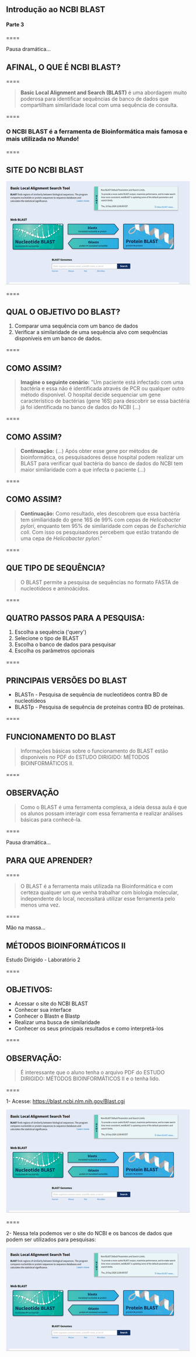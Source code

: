 <!-- .slide: data-background="img/motivation.jpg" -->

## Introdução ao NCBI BLAST
#### Parte 3

====

Pausa dramática...

## AFINAL, O QUE É NCBI BLAST?

====

> **Basic Local Alignment and Search (BLAST)** é uma abordagem muito poderosa para identificar sequências de banco de dados que compartilham similaridade local com uma sequência de consulta.

====

### O NCBI BLAST é a ferramenta de Bioinformática mais famosa e mais utilizada no Mundo!

====

## SITE DO NCBI BLAST

![avatar][avatar]

[avatar]: ../shared/img/13.png

====

## QUAL O OBJETIVO DO BLAST?

1. Comparar uma sequência com um banco de dados
2. Verificar a similaridade de uma sequência alvo com sequências disponíveis em um banco de dados.

====

## COMO ASSIM?

> **Imagine o seguinte cenário:** "Um paciente está infectado com uma bactéria e essa não é identificada através de PCR ou qualquer outro método disponível. O hospital decide sequenciar um gene característico de bactérias (gene 16S) para descobrir se essa bactéria já foi identificada no banco de dados do NCBI (...)

====

## COMO ASSIM?

> **Continuação:** (...) Após obter esse gene por métodos de bioinformática, os pesquisadores desse hospital podem realizar um BLAST para verificar qual bactéria do banco de dados do NCBI tem maior similaridade com a que infecta o paciente (...)

====

## COMO ASSIM?

> **Continuação:** Como resultado, eles descobrem que essa bactéria tem similiaridade do gene 16S de 99% com cepas de _Helicobacter pylori_, enquanto tem 95% de similaridade com cepas de _Escherichia coli_. Com isso os pesquisadores percebem que estão tratando de uma cepa de _Helicobacter pylori_." 


====

## QUE TIPO DE SEQUÊNCIA?

> O BLAST permite a pesquisa de sequências no formato FASTA de nucleotídeos e aminoácidos.

====

## QUATRO PASSOS PARA A PESQUISA:

1. Escolha a sequência ('query')
2. Selecione o tipo de BLAST
3. Escolha o banco de dados para pesquisar
4. Escolha os parâmetros opcionais

====

## PRINCIPAIS VERSÕES DO BLAST

- BLASTn - Pesquisa de sequência de nucleotídeos contra BD de nucleotídeos
- BLASTp - Pesquisa de sequência de proteínas contra BD de proteínas.

====

## FUNCIONAMENTO DO BLAST

> Informações básicas sobre o funcionamento do BLAST estão disponíveis no PDF do ESTUDO DIRIGIDO: MÉTODOS BIOINFORMÁTICOS II.

====

## OBSERVAÇÃO

> Como o BLAST é uma ferramenta complexa, a ideia dessa aula é que os alunos possam interagir com essa ferramenta e realizar análises básicas para conhecê-la.

====

Pausa dramática...

## PARA QUE APRENDER?

====

> O BLAST é a ferramenta mais utilizada na Bioinformática e com certeza qualquer um que venha trabalhar com biologia molecular, independente do local, necessitará utilizar esse ferramenta pelo menos uma vez.

====

Mão na massa...

## MÉTODOS BIOINFORMÁTICOS II

Estudo Dirigido - Laboratório 2

====

## OBJETIVOS:

- Acessar o site do NCBI BLAST
- Conhecer sua interface
- Conhecer o Blastn e Blastp
- Realizar uma busca de similaridade
- Conhecer os seus principais resultados e como interpretá-los

====

## OBSERVAÇÃO:

> É interessante que o aluno tenha o arquivo PDF do ESTUDO DIRIGIDO: MÉTODOS BIOINFORMÁTICOS II e o tenha lido.

====

1- Acesse: https://blast.ncbi.nlm.nih.gov/Blast.cgi

![avatar][avatar]

[avatar]: ../shared/img/13.png

====

2- Nessa tela podemos ver o site do NCBI e os bancos de dados que podem ser utilizados para pesquisas:

![avatar][avatar]

[avatar]: ../shared/img/13.png
